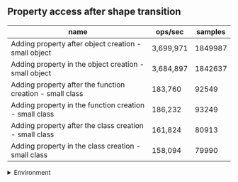 ## Property access after shape transition

|name|ops/sec|samples|
|-|-|-|
|Adding property after object creation - small object|3,699,971|1849987|
|Adding property in the object creation - small object|3,684,897|1842637|
|Adding property after the function creation - small class|183,760|92549|
|Adding property in the function creation - small class|186,232|93249|
|Adding property after the class creation - small class|161,824|80913|
|Adding property in the class creation - small class|158,094|79990|


<details>
<summary>Environment</summary>

* __Machine:__ linux x64 | 4 vCPUs | 7.6GB Mem
* __Run:__ Tue Oct 29 2024 18:45:00 GMT+0000 (Coordinated Universal Time)
* __Node:__ `v18.20.4`
</details>

<!--
{"environment":{"platform":"linux","arch":"x64","cpus":4,"totalMemory":7.597877502441406},"benchmarks":[{"name":"Adding property after object creation - small object","opsSec":3699971.032623232,"samples":1849987},{"name":"Adding property in the object creation - small object","opsSec":3684897.8603660055,"samples":1842637},{"name":"Adding property after the function creation - small class","opsSec":183760.9326675552,"samples":92549},{"name":"Adding property in the function creation - small class","opsSec":186232.07586669258,"samples":93249},{"name":"Adding property after the class creation - small class","opsSec":161824.54519733868,"samples":80913},{"name":"Adding property in the class creation - small class","opsSec":158094.7763894853,"samples":79990}]}-->
